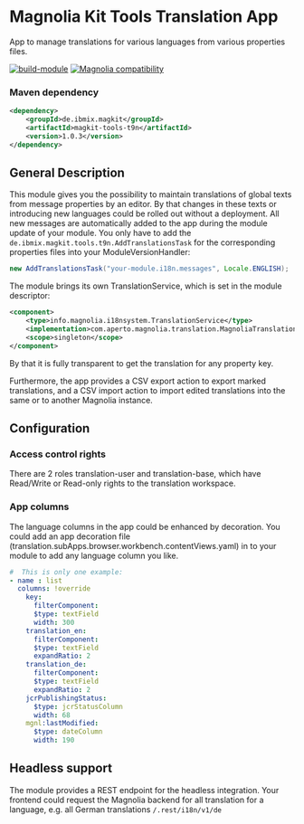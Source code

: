 # Magnolia Kit Tools Translation App #
App to manage translations for various languages from various properties files.

[![build-module](https://github.com/IBM/magkit-tools/actions/workflows/build.yaml/badge.svg)](https://github.com/IBM/magkit-tools/actions/workflows/build.yaml)
[![Magnolia compatibility](https://img.shields.io/badge/magnolia-6.2-brightgreen.svg)](https://www.magnolia-cms.com)
### Maven dependency
```xml
<dependency>
    <groupId>de.ibmix.magkit</groupId>
    <artifactId>magkit-tools-t9n</artifactId>
    <version>1.0.3</version>
</dependency>
```

## General Description ##
This module gives you the possibility to maintain translations of global texts from 
message properties by an editor. By that changes in these texts or introducing new languages 
could be rolled out without a deployment. 
All new messages are automatically added to the app during the module update of your module. You 
only have to add the `de.ibmix.magkit.tools.t9n.AddTranslationsTask` for the corresponding properties files into your ModuleVersionHandler:
```java
new AddTranslationsTask("your-module.i18n.messages", Locale.ENGLISH);
```

The module brings its own TranslationService, which is set in the module descriptor:
```xml
<component>
    <type>info.magnolia.i18nsystem.TranslationService</type>
    <implementation>com.aperto.magnolia.translation.MagnoliaTranslationServiceImpl</implementation>
    <scope>singleton</scope>
</component>
```
By that it is fully transparent to get the translation for any property key.

Furthermore, the app provides a CSV export action to export marked translations, 
and a CSV import action to import edited translations into the same or to another Magnolia instance.

## Configuration

### Access control rights
There are 2 roles translation-user and translation-base, which have Read/Write or Read-only rights to the translation workspace.

### App columns
The language columns in the app could be enhanced by decoration. 
You could add an app decoration file (translation.subApps.browser.workbench.contentViews.yaml) in to your module to add any language column you like.
```yaml
#  This is only one example:
- name : list
  columns: !override
    key:
      filterComponent:
      $type: textField
      width: 300
    translation_en:
      filterComponent:
      $type: textField
      expandRatio: 2
    translation_de:
      filterComponent:
      $type: textField
      expandRatio: 2
    jcrPublishingStatus:
      $type: jcrStatusColumn
      width: 68
    mgnl:lastModified:
      $type: dateColumn
      width: 190
```
## Headless support

The module provides a REST endpoint for the headless integration. 
Your frontend could request the Magnolia backend for all translation for 
a language, e.g. all German translations `/.rest/i18n/v1/de`
